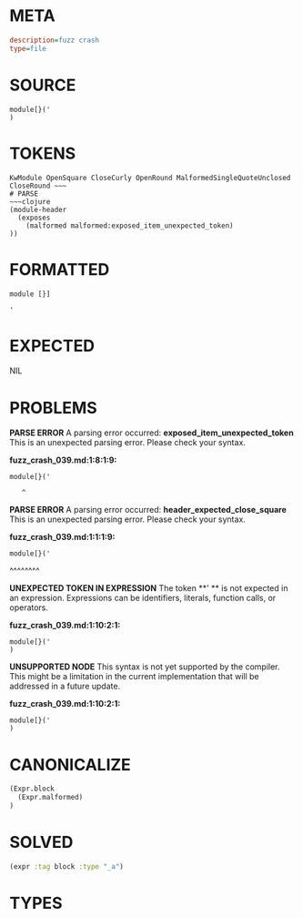 # META
~~~ini
description=fuzz crash
type=file
~~~
# SOURCE
~~~roc
module[}('
)
~~~
# TOKENS
~~~text
KwModule OpenSquare CloseCurly OpenRound MalformedSingleQuoteUnclosed CloseRound ~~~
# PARSE
~~~clojure
(module-header
  (exposes
    (malformed malformed:exposed_item_unexpected_token)
))
~~~
# FORMATTED
~~~roc
module [}]

'
~~~
# EXPECTED
NIL
# PROBLEMS
**PARSE ERROR**
A parsing error occurred: **exposed_item_unexpected_token**
This is an unexpected parsing error. Please check your syntax.

**fuzz_crash_039.md:1:8:1:9:**
```roc
module[}('
```
       ^


**PARSE ERROR**
A parsing error occurred: **header_expected_close_square**
This is an unexpected parsing error. Please check your syntax.

**fuzz_crash_039.md:1:1:1:9:**
```roc
module[}('
```
^^^^^^^^


**UNEXPECTED TOKEN IN EXPRESSION**
The token **'
** is not expected in an expression.
Expressions can be identifiers, literals, function calls, or operators.

**fuzz_crash_039.md:1:10:2:1:**
```roc
module[}('
)
```


**UNSUPPORTED NODE**
This syntax is not yet supported by the compiler.
This might be a limitation in the current implementation that will be addressed in a future update.

**fuzz_crash_039.md:1:10:2:1:**
```roc
module[}('
)
```


# CANONICALIZE
~~~clojure
(Expr.block
  (Expr.malformed)
)
~~~
# SOLVED
~~~clojure
(expr :tag block :type "_a")
~~~
# TYPES
~~~roc
~~~
